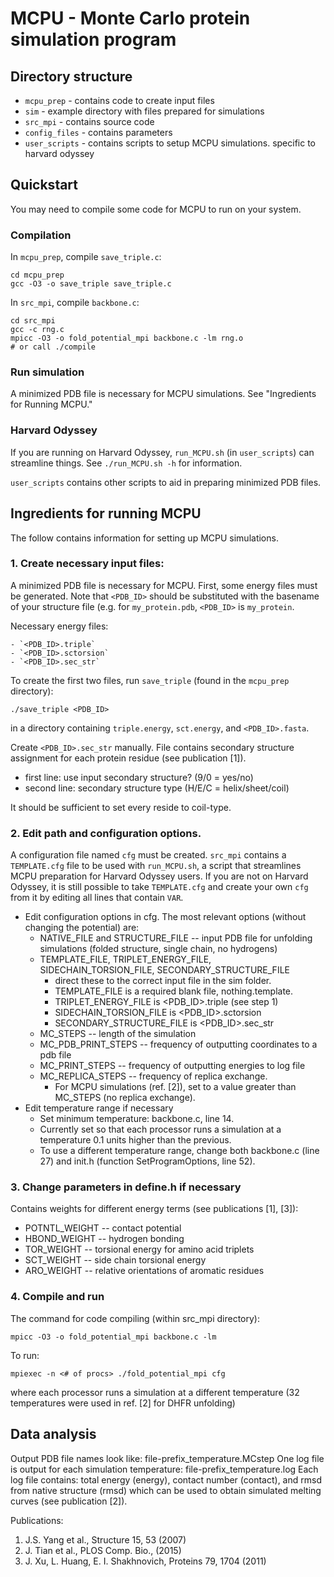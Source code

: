 # MCPU - Monte Carlo protein simulation program

## Directory structure
- `mcpu_prep` - contains code to create input files
- `sim` - example directory with files prepared for simulations
- `src_mpi` - contains source code
- `config_files` - contains parameters
- `user_scripts` - contains scripts to setup MCPU simulations. specific to harvard odyssey

## Quickstart
You may need to compile some code for MCPU to run on your system.

### Compilation
In `mcpu_prep`, compile `save_triple.c`:

    cd mcpu_prep
	gcc -O3 -o save_triple save_triple.c

In `src_mpi`, compile `backbone.c`:

    cd src_mpi
	gcc -c rng.c
	mpicc -O3 -o fold_potential_mpi backbone.c -lm rng.o
	# or call ./compile

### Run simulation

A minimized PDB file is necessary for MCPU simulations. See "Ingredients for Running MCPU."

### Harvard Odyssey

If you are running on Harvard Odyssey, `run_MCPU.sh` (in `user_scripts`) can streamline things. See `./run_MCPU.sh -h` for information.

`user_scripts` contains other scripts to aid in preparing minimized PDB files.

## Ingredients for running MCPU
The follow contains information for setting up MCPU simulations.

### 1. Create necessary input files:
A minimized PDB file is necessary for MCPU. First, some energy files must be generated. Note that `<PDB_ID>` should be substituted with the basename of your structure file (e.g. for `my_protein.pdb`, `<PDB_ID>` is `my_protein`.

Necessary energy files:

	- `<PDB_ID>.triple`
	- `<PDB_ID>.sctorsion`
	- `<PDB_ID>.sec_str`

To create the first two files, run `save_triple` (found in the `mcpu_prep` directory): 

	./save_triple <PDB_ID>

in a directory containing `triple.energy`, `sct.energy`, and `<PDB_ID>.fasta`.

Create `<PDB_ID>.sec_str` manually. File contains secondary structure assignment for each protein residue (see publication [1]).

- first line: use input secondary structure? (9/0 = yes/no)
- second line: secondary structure type (H/E/C = helix/sheet/coil)

It should be sufficient to set every reside to coil-type.

### 2. Edit path and configuration options. 
A configuration file named `cfg` must be created. `src_mpi` contains a `TEMPLATE.cfg` file to be used with `run_MCPU.sh`, a script that streamlines MCPU preparation for Harvard Odyssey users. If you are not on Harvard Odyssey, it is still possible to take `TEMPLATE.cfg` and create your own `cfg` from it by editing all lines that contain `VAR`.

- Edit configuration options in cfg. The most relevant options (without changing the potential) are:
	- NATIVE_FILE and STRUCTURE_FILE -- input PDB file for unfolding simulations (folded structure, single chain, no hydrogens)
	- TEMPLATE_FILE, TRIPLET_ENERGY_FILE, SIDECHAIN_TORSION_FILE, SECONDARY_STRUCTURE_FILE 
		- direct these to the correct input file in the sim folder. 
		- TEMPLATE_FILE is a required blank file, nothing.template.
		- TRIPLET_ENERGY_FILE is <PDB_ID>.triple (see step 1)
		- SIDECHAIN_TORSION_FILE is <PDB_ID>.sctorsion
		- SECONDARY_STRUCTURE_FILE is <PDB_ID>.sec_str
	- MC_STEPS -- length of the simulation
	- MC_PDB_PRINT_STEPS -- frequency of outputting coordinates to a pdb file
	- MC_PRINT_STEPS -- frequency of outputting energies to log file
	- MC_REPLICA_STEPS -- frequency of replica exchange. 
		- For MCPU simulations (ref. [2]), set to a value greater than MC_STEPS (no replica exchange).
- Edit temperature range if necessary 
	- Set minimum temperature: backbone.c, line 14. 
	- Currently set so that each processor runs a simulation at a temperature 0.1 units higher than the previous.
	- To use a different temperature range, change both backbone.c (line 27) and init.h (function SetProgramOptions, line 52). 


### 3. Change parameters in define.h if necessary
Contains weights for different energy terms (see publications [1], [3]): 
- POTNTL_WEIGHT -- contact potential
- HBOND_WEIGHT -- hydrogen bonding
- TOR_WEIGHT -- torsional energy for amino acid triplets
- SCT_WEIGHT -- side chain torsional energy
- ARO_WEIGHT -- relative orientations of aromatic residues


### 4. Compile and run
The command for code compiling (within src_mpi directory):

    mpicc -O3 -o fold_potential_mpi backbone.c -lm

To run:

    mpiexec -n <# of procs> ./fold_potential_mpi cfg

where each processor runs a simulation at a different temperature (32 temperatures were used in ref. [2] for DHFR unfolding)


## Data analysis
Output PDB file names look like: file-prefix_temperature.MCstep
One log file is output for each simulation temperature: file-prefix_temperature.log
Each log file contains:
total energy (energy), contact number (contact), and rmsd from native structure (rmsd)
which can be used to obtain simulated melting curves (see publication [2]).


Publications:
1. J.S. Yang et al., Structure 15, 53 (2007)
2. J. Tian et al., PLOS Comp. Bio., (2015)
3. J. Xu, L. Huang, E. I. Shakhnovich, Proteins 79, 1704 (2011)


